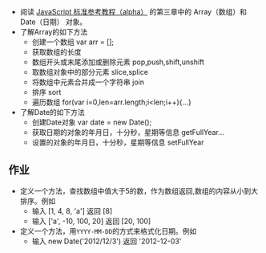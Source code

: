 * 阅读 [JavaScript 标准参考教程（alpha）](http://javascript.ruanyifeng.com/) 的第三章中的 Array（数组）和 Date（日期） 对象。
* 了解Array的如下方法
	* 创建一个数组 var arr = [];
	* 获取数组的长度
	* 数组开头或末尾添加或删除元素 pop,push,shift,unshift
	* 取数组对象中的部分元素 slice,splice
	* 将数组中元素合并成一个字符串 join
	* 排序 sort
	* 遍历数组 for(var i=0,len=arr.length;i<len;i++){...}
* 了解Date的如下方法
	* 创建Date对象 var date = new Date();
	* 获取日期的对象的年月日，十分秒，星期等信息 getFullYear...
	* 设置的对象的年月日，十分秒，星期等信息 setFullYear

## 作业
* 定义一个方法，查找数组中值大于5的数，作为数组返回,数组的内容从小到大排序。例如
	* 输入 [1, 4, 8, 'a'] 返回 [8]
	* 输入 ['a', -10, 100, 20] 返回 [20, 100]
* 定义一个方法，用`YYYY-MM-DD`的方式来格式化日期。例如
	* 输入 new Date('2012/12/3') 返回 '2012-12-03'
